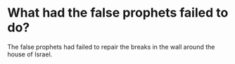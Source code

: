 # What had the false prophets failed to do?

The false prophets had failed to repair the breaks in the wall around the house of Israel.
